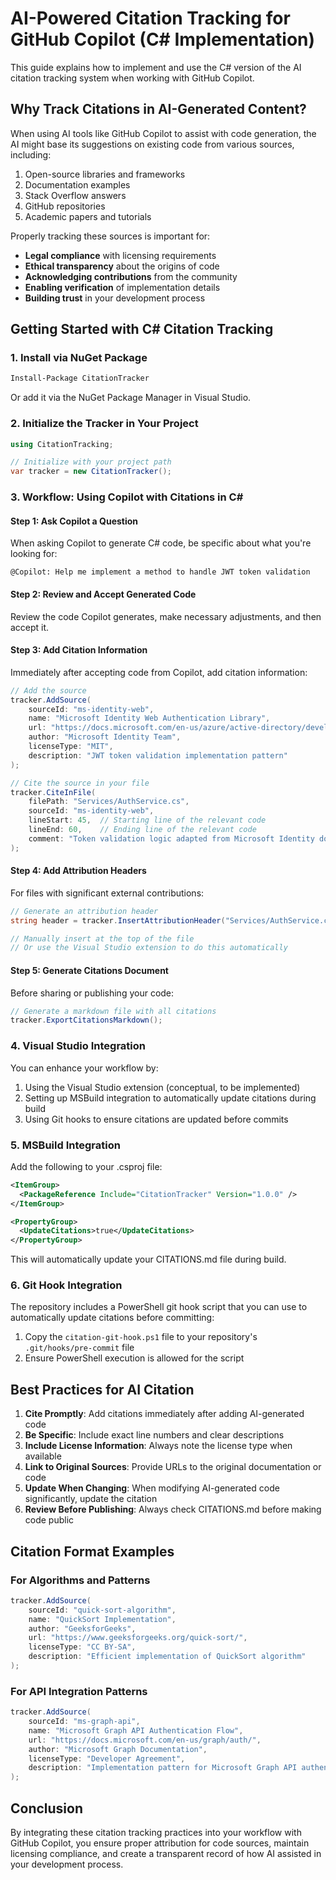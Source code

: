 # AI-Powered Citation Tracking for GitHub Copilot (C# Implementation)

This guide explains how to implement and use the C# version of the AI citation tracking system when working with GitHub Copilot.

## Why Track Citations in AI-Generated Content?

When using AI tools like GitHub Copilot to assist with code generation, the AI might base its suggestions on existing code from various sources, including:

1. Open-source libraries and frameworks
2. Documentation examples
3. Stack Overflow answers
4. GitHub repositories
5. Academic papers and tutorials

Properly tracking these sources is important for:

- **Legal compliance** with licensing requirements
- **Ethical transparency** about the origins of code
- **Acknowledging contributions** from the community
- **Enabling verification** of implementation details
- **Building trust** in your development process

## Getting Started with C# Citation Tracking

### 1. Install via NuGet Package

```bash
Install-Package CitationTracker
```

Or add it via the NuGet Package Manager in Visual Studio.

### 2. Initialize the Tracker in Your Project

```csharp
using CitationTracking;

// Initialize with your project path
var tracker = new CitationTracker();
```

### 3. Workflow: Using Copilot with Citations in C#

#### Step 1: Ask Copilot a Question

When asking Copilot to generate C# code, be specific about what you're looking for:

```
@Copilot: Help me implement a method to handle JWT token validation
```

#### Step 2: Review and Accept Generated Code

Review the code Copilot generates, make necessary adjustments, and then accept it.

#### Step 3: Add Citation Information

Immediately after accepting code from Copilot, add citation information:

```csharp
// Add the source
tracker.AddSource(
    sourceId: "ms-identity-web",
    name: "Microsoft Identity Web Authentication Library",
    url: "https://docs.microsoft.com/en-us/azure/active-directory/develop/",
    author: "Microsoft Identity Team",
    licenseType: "MIT",
    description: "JWT token validation implementation pattern"
);

// Cite the source in your file
tracker.CiteInFile(
    filePath: "Services/AuthService.cs",
    sourceId: "ms-identity-web",
    lineStart: 45,  // Starting line of the relevant code
    lineEnd: 60,    // Ending line of the relevant code
    comment: "Token validation logic adapted from Microsoft Identity documentation"
);
```

#### Step 4: Add Attribution Headers

For files with significant external contributions:

```csharp
// Generate an attribution header
string header = tracker.InsertAttributionHeader("Services/AuthService.cs");

// Manually insert at the top of the file
// Or use the Visual Studio extension to do this automatically
```

#### Step 5: Generate Citations Document

Before sharing or publishing your code:

```csharp
// Generate a markdown file with all citations
tracker.ExportCitationsMarkdown();
```

### 4. Visual Studio Integration

You can enhance your workflow by:

1. Using the Visual Studio extension (conceptual, to be implemented)
2. Setting up MSBuild integration to automatically update citations during build
3. Using Git hooks to ensure citations are updated before commits

### 5. MSBuild Integration

Add the following to your .csproj file:

```xml
<ItemGroup>
  <PackageReference Include="CitationTracker" Version="1.0.0" />
</ItemGroup>

<PropertyGroup>
  <UpdateCitations>true</UpdateCitations>
</PropertyGroup>
```

This will automatically update your CITATIONS.md file during build.

### 6. Git Hook Integration

The repository includes a PowerShell git hook script that you can use to automatically update citations before committing:

1. Copy the `citation-git-hook.ps1` file to your repository's `.git/hooks/pre-commit` file
2. Ensure PowerShell execution is allowed for the script

## Best Practices for AI Citation

1. **Cite Promptly**: Add citations immediately after adding AI-generated code
2. **Be Specific**: Include exact line numbers and clear descriptions
3. **Include License Information**: Always note the license type when available
4. **Link to Original Sources**: Provide URLs to the original documentation or code
5. **Update When Changing**: When modifying AI-generated code significantly, update the citation
6. **Review Before Publishing**: Always check CITATIONS.md before making code public

## Citation Format Examples

### For Algorithms and Patterns

```csharp
tracker.AddSource(
    sourceId: "quick-sort-algorithm",
    name: "QuickSort Implementation",
    author: "GeeksforGeeks",
    url: "https://www.geeksforgeeks.org/quick-sort/",
    licenseType: "CC BY-SA",
    description: "Efficient implementation of QuickSort algorithm"
);
```

### For API Integration Patterns

```csharp
tracker.AddSource(
    sourceId: "ms-graph-api",
    name: "Microsoft Graph API Authentication Flow",
    url: "https://docs.microsoft.com/en-us/graph/auth/",
    author: "Microsoft Graph Documentation",
    licenseType: "Developer Agreement",
    description: "Implementation pattern for Microsoft Graph API authentication"
);
```

## Conclusion

By integrating these citation tracking practices into your workflow with GitHub Copilot, you ensure proper attribution for code sources, maintain licensing compliance, and create a transparent record of how AI assisted in your development process.
